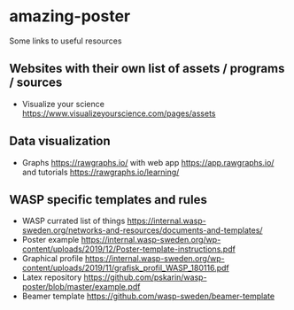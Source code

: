 # amazing-poster
Some links to useful resources

## Websites with their own list of assets / programs / sources
- Visualize your science https://www.visualizeyourscience.com/pages/assets

## Data visualization
- Graphs https://rawgraphs.io/ with web app https://app.rawgraphs.io/ and tutorials https://rawgraphs.io/learning/

## WASP specific templates and rules
- WASP currated list of things https://internal.wasp-sweden.org/networks-and-resources/documents-and-templates/
- Poster example https://internal.wasp-sweden.org/wp-content/uploads/2019/12/Poster-template-instructions.pdf
- Graphical profile https://internal.wasp-sweden.org/wp-content/uploads/2019/11/grafisk_profil_WASP_180116.pdf
- Latex repository https://github.com/pskarin/wasp-poster/blob/master/example.pdf
- Beamer template https://github.com/wasp-sweden/beamer-template
